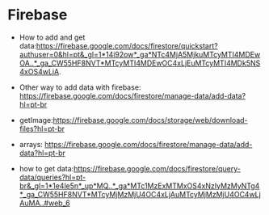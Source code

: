 # Firebase

- How to add and get data:https://firebase.google.com/docs/firestore/quickstart?authuser=0&hl=pt&_gl=1*14i92ow*_ga*NTc4MjA5MjkuMTcyMTI4MDEwOA..*_ga_CW55HF8NVT*MTcyMTI4MDEwOC4xLjEuMTcyMTI4MDk5NS4xOS4wLjA.

- Other way to add data with firebase: https://firebase.google.com/docs/firestore/manage-data/add-data?hl=pt-br

- getImage:https://firebase.google.com/docs/storage/web/download-files?hl=pt-br

- arrays: https://firebase.google.com/docs/firestore/manage-data/add-data?hl=pt-br

- how to get data:https://firebase.google.com/docs/firestore/query-data/queries?hl=pt-br&_gl=1*1e4le5n*_up*MQ..*_ga*MTc1MzExMTMxOS4xNzIyMzMyNTg4*_ga_CW55HF8NVT*MTcyMjMzMjU4OC4xLjAuMTcyMjMzMjU4OC4wLjAuMA..#web_6
